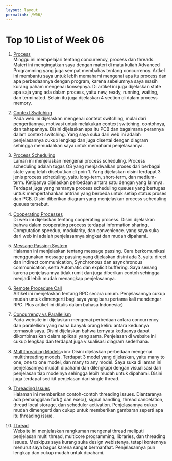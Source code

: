 ```yaml
---
layout: layout
permalink: /W06/
---
```

# Top 10 List of Week 06
1. [Process](https://www.studytonight.com/operating-system/operating-system-processes)<br>
  Minggu ini mempelajari tentang concurrency, process dan threads. Materi ini mengingatkan saya dengan materi di mata kuliah Advanced Programming yang juga sempat membahas tentang concurrency. Artkel ini membantu saya untuk lebih memahami mengenai apa itu process dan apa perbedaannya dengan program, karena sebelumnya saya masih kurang paham mengenai konsepnya. Di artikel ini juga dijelaskan state apa saja yang ada dalam process, yaitu new, ready, running, waiting, dan terminated. Selain itu juga dijelaskan 4 section di dalam process memory.

2. [Context Switching](https://www.javatpoint.com/what-is-the-context-switching-in-the-operating-system)<br>
  Pada web ini dijelaskan mengenai context switching, mulai dari pengertiannya, motivasi untuk melakukan context switching, contohnya, dan tahapannya. Disini dijelaskan apa itu PCB dan bagaimana perannya dalam context switching. Yang saya suka dari web ini adalah penjelasannya cukup lengkap dan juga disertai dengan diagram sehingga memudahkan saya untuk memahami penjelasannya. 

3. [Process Scheduling](https://www.guru99.com/process-scheduling.html)<br>
  Laman ini menjelaskan mengenai process scheduling. Process scheduling adalah tugas OS yang menjadwalkan proses dari berbagai state yang telah disebutkan di poin 1. Yang dijelaskan disini terdapat 3 jenis process scheduling, yaitu long-term, short-term, dan medium-term. Ketiganya dijelaskan perbedaan antara satu dengan yang lainnya. Terdapat juga yang namanya process scheduling queues yang bertugas untuk mempertahankan antrian yang berbeda untuk setiap status proses dan PCB. Disini diberikan diagram yang menjelaskan process scheduling queues tersebut.
  
4. [Cooperating Processes](https://bitsofcomputer.blogspot.com/2016/01/cooperatingprocess.html)<br>
  Di web ini dijelaskan tentang cooperating process. Disini dijelaskan bahwa dalam cooperating process terdapat information sharing, Computation speedup, modularity, dan convenience. yang saya suka dari web ini adalah penjelasannya singkat dan mudah dipahami.
  
5. [Message Passing System](https://notesformsc.org/message-passing-system/)<br>
  Halaman ini menjelaskan tentang message passing. Cara berkomunikasi menggunakan message passing yang dijelaskan disini ada 3, yaitu direct dan indirect communication, Synchronous dan asynchronous communication, serta Automatic dan explicit buffering. Saya senang karena penjelasannya tidak rumit dan juga diberikan contoh sehingga menjadi lebih mudah menangkap penjelasannya.

6. [Remote Procedure Call](https://medium.com/programmer-geek/mengenal-rpc-remote-procedure-call-7d8a794bbd1f)<br>
  Artikel ini menjelaskan tentang RPC secara umum. Penjelasannya cukup mudah untuk dimengerti bagi saya yang baru pertama kali mendengar RPC. Plus artikel ini ditulis dalam bahasa Indonesia:)

7. [Concurrency vs Parallelism](http://tutorials.jenkov.com/java-concurrency/concurrency-vs-parallelism.html)<br>
  Pada website ini dijelaskan mengenai perbedaan antara concurrency dan paralellism yang mana banyak orang keliru antara keduanya termasuk saya. Disini dijelaskan bahwa ternyata keduanya dapat dikombinasikan dalam aplikasi yang sama. Penjelasan di website ini cukup lengkap dan terdapat juga visualisasi diagram sederhana.

8. [Multithreading Models](https://binaryterms.com/multithreading-models-in-operating-system.html#:~:text=Many%20to%20One%20multithreading%20model,equal%20number%20of%20kernel%20threads.)<br>
  Disini dijelaskan perbedaan mengenai multithreading models. Terdapat 3 model yang dijelaskan, yaitu many to one, one to one model, dan many to any model. Saya suka di laman ini penjelasannya mudah dipahami dan dilengkapi dengan visualisasi dari penjelasan tiap modelnya sehingga lebih mudah untuk dipahami. Disini juga terdapat sedikit penjelasan dari single thread.

9. [Threading Issues](https://zitoc.com/threading-issues/)<br>
  Halaman ini memberikan contoh-contoh threading issues. Diantaranya ada pemanggilan fork() dan exec(), signal handling, thread cancelation, thread local storage, dan scheduler activation. Penjelasannya cukup mudah dimengerti dan cukup untuk memberikan gambaran seperti apa itu threading issue.

10. [Thread](https://www.cs.uic.edu/~jbell/CourseNotes/OperatingSystems/4_Threads.html)<br>
  Website ini menjelaskan rangkuman mengenai thread meliputi penjelasan multi thread, multicore programming, libraries, dan threading issues. Meskipus saya kurang suka design webistenya, tetapi kontennya menurut saya bagus karena sangat bermanfaat. Penjelasannya pun lengkap dan cukup mudah untuk dipahami.
